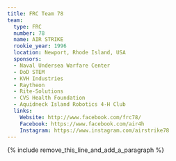 ```yaml
---
title: FRC Team 78
team:
  type: FRC
  number: 78
  name: AIR STRIKE
  rookie_year: 1996
  location: Newport, Rhode Island, USA
  sponsors:
  - Naval Undersea Warfare Center
  - DoD STEM
  - KVH Industries
  - Raytheon
  - Rite-Solutions
  - CVS Health Foundation
  - Aquidneck Island Robotics 4-H Club
  links:
    Website: http://www.facebook.com/frc78/
    Facebook: https://www.facebook.com/air4h
    Instagram: https://www.instagram.com/airstrike78
---
```


{% include remove_this_line_and_add_a_paragraph %}